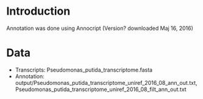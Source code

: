 # Introduction
Annotation was done using Annocript (Version? downloaded Maj 16, 2016)

# Data
* Transcripts: Pseudomonas_putida_transcriptome.fasta
* Annotation: output/Pseudomonas_putida_transcriptome_uniref_2016_08_ann_out.txt, Pseudomonas_putida_transcriptome_uniref_2016_08_filt_ann_out.txt
